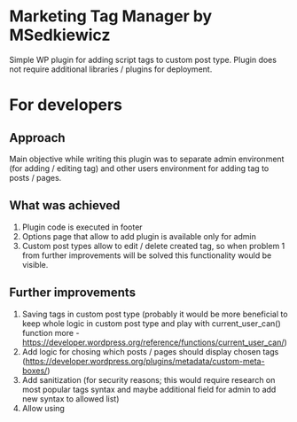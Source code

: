 # Marketing Tag Manager by MSedkiewicz

Simple WP plugin for adding script tags to custom post type. Plugin does not require additional libraries / plugins for deployment.

# For developers

## Approach

Main objective while writing this plugin was to separate admin environment (for adding / editing tag) and other users environment for adding tag to posts / pages.

## What was achieved
1. Plugin code is executed in footer
2. Options page that allow to add plugin is available only for admin
3. Custom post types allow to edit / delete created tag, so when problem 1 from further improvements will be solved this functionality would be visible.

## Further improvements

1. Saving tags in custom post type (probably it would be more beneficial to keep whole logic in custom post type and play with current_user_can() function more - https://developer.wordpress.org/reference/functions/current_user_can/)
2. Add logic for chosing which posts / pages should display chosen tags (https://developer.wordpress.org/plugins/metadata/custom-meta-boxes/)
3. Add sanitization (for security reasons; this would require research on most popular tags syntax and maybe additional field for admin to add new syntax to allowed list)
4. Allow using <script> tag in content (currently script tag is added in plugin and this may cause some issues in case ie. of Google analytics - if user chooses to add GA tag in footer, despite recommendations, it would require adding 2 tags and making sure they fire in proper order)
5. It would be beneficial to check how many database queries are made in this approach to see, how plugin may slow down the page and how many tags can appear on a page without deteriorating page speed; I'd suggest tests involving GTM placed tags vs. plugin placed tags and writing recommendations / doing further improvements based on this knowledge.
6. Some architecture solutions were tested here: https://github.com/msedkiewicz/test. For decent functioning plugin architecture should be improved based on acquired knowledge.
